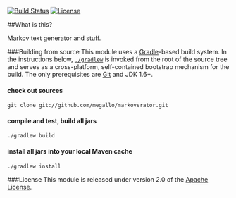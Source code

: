 [![Build Status](http://img.shields.io/travis/megallo/markoverator.svg)](https://travis-ci.org/megallo/markoverator.svg) [![License](http://img.shields.io/badge/license-apache%202-brightgreen.svg)](https://github.com/megallo/markoverator/blob/master/LICENSE)

##What is this?

Markov text generator and stuff.

###Building from source
This module uses a [Gradle](http://gradle.org)-based build system. In the instructions
below, [`./gradlew`](http://vimeo.com/34436402) is invoked from the root of the source tree and serves as
a cross-platform, self-contained bootstrap mechanism for the build. The only
prerequisites are [Git](https://help.github.com/articles/set-up-git) and JDK 1.6+.

#### check out sources
`git clone git://github.com/megallo/markoverator.git`

#### compile and test, build all jars
`./gradlew build`

#### install all jars into your local Maven cache
`./gradlew install`

###License
This module is released under version 2.0 of the
[Apache License](http://www.apache.org/licenses/LICENSE-2.0).
